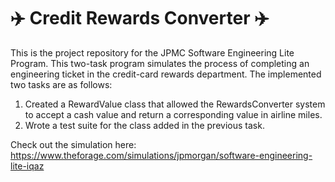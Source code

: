 # :airplane: Credit Rewards Converter :airplane:
This is the project repository for the JPMC Software Engineering Lite Program. This two-task program simulates the process of completing an engineering ticket in the credit-card rewards department. The implemented two tasks are as follows: 
1. Created a RewardValue class that allowed the RewardsConverter system to accept a cash value and return a corresponding value in airline miles.
2. Wrote a test suite for the class added in the previous task.

Check out the simulation here: https://www.theforage.com/simulations/jpmorgan/software-engineering-lite-iqaz
